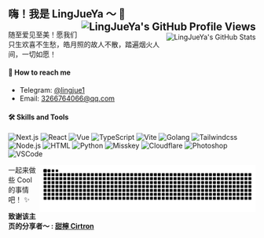 ## 嗨！我是 LingJueYa ～ 👋 <img align="right" align="center" src="https://komarev.com/ghpvc/?username=LingJueYa" alt="LingJueYa's GitHub Profile Views" />

<!-- Github Readme Stats Image, Thanks to @anuraghazra -->
<picture>
  <source
    srcset="https://github-readme-stats.vercel.app/api?username=LingJueYa&show_icons=true&theme=dark&hide_rank=true&hide_title=true"
    media="(prefers-color-scheme: dark)"
  />
  <source
    srcset="https://github-readme-stats.vercel.app/api?username=LingJueYa&show_icons=true&hide_rank=true&hide_title=true"
    media="(prefers-color-scheme: light), (prefers-color-scheme: no-preference)"
  />
  <img align="right" src="https://github-readme-stats.vercel.app/api?username=LingJueYa&show_icons=true&hide_rank=true&hide_title=true" alt="LingJueYa's GitHub Stats" />
</picture>

随至爱见至美！愿我们只生欢喜不生愁，皓月照的故人不散，踏遍烟火人间，一切如愿！

<!--
**lcandy2/lcandy2** is a ✨ _special_ ✨ repository because its `README.md` (this file) appears on your GitHub profile.

Here are some ideas to get you started:

- 🔭 I’m currently working on ...
- 🌱 I’m currently learning ...
- 👯 I’m looking to collaborate on ...
- 🤔 I’m looking for help with ...
- 💬 Ask me about ...
- 📫 How to reach me: ...
- 😄 Pronouns: ...
- ⚡ Fun fact: ...
-->

#### 📮 How to reach me

- Telegram: [@lingjue1](https://t.me/lingjue1)
- Email: [3266764066@qq.com](mailto:3266764066@qq.com)

#### 🛠️ Skills and Tools

<!-- Service Logos by Sawaratsuki
https://github.com/SAWARATSUKI/ServiceLogos -->
<p>
<img height="48" alt="Next.js" src="https://assets.vercel.com/image/upload/v1714730590/front/nextjs/uwu/next-uwu-logo.png">
<img height="48" alt="React" src="https://react.dev/images/uwu.png">
<img height="48" alt="Vue" src="https://vuejs.org/logo-uwu.png">
<img height="48" alt="TypeScript" src="https://raw.githubusercontent.com/SAWARATSUKI/KawaiiLogos/main/TypeScript/TypeScript.png">
<img height="48" alt="Vite" src="https://github.com/lcandy2/lcandy2/assets/45784494/99f46007-661f-43b8-a2e6-a966278a9e4c">
<img height="48" alt="Golang" src="https://raw.githubusercontent.com/SAWARATSUKI/KawaiiLogos/main/Go Lang/Golang.png">
<img height="48" alt="Tailwindcss" src="https://raw.githubusercontent.com/SAWARATSUKI/KawaiiLogos/main/tailwind%20css/Tailwindcss.png">
<img height="48" alt="Node.js" src="https://raw.githubusercontent.com/SAWARATSUKI/KawaiiLogos/main/Node.js/Node.js.png">
<img height="48" alt="HTML" src="https://github.com/lcandy2/lcandy2/assets/45784494/e98b5aa7-2d8d-4825-8632-70a6673e05b2">
<img height="48" alt="Python" src="https://github.com/lcandy2/lcandy2/assets/45784494/ed74f429-65a6-4a88-85c9-d46e31245c68">
<img height="48" alt="Misskey" src="https://raw.githubusercontent.com/SAWARATSUKI/KawaiiLogos/main/Misskey/Misskey.png">
<img height="48" alt="Cloudflare" src="https://github.com/lcandy2/lcandy2/assets/45784494/70340238-1a37-451c-94b1-e4afb7ae2449">
<img height="48" alt="Photoshop" src="https://github.com/lcandy2/lcandy2/assets/45784494/69bd5e40-c019-4dd9-bfe7-e1ace3ff866e">
<img height="48" alt="VSCode" src="https://github.com/lcandy2/lcandy2/assets/45784494/f0d35ab8-ec0a-4c40-b3c1-1d3216400221">
</p>

<!-- Snake Game Image, codes from @ann61c -->
<picture>
  <source media="(prefers-color-scheme: dark)" srcset="https://raw.githubusercontent.com/lcandy2/lcandy2/snake-game/github-contribution-grid-snake-dark.svg">
  <source media="(prefers-color-scheme: light)" srcset="https://raw.githubusercontent.com/lcandy2/lcandy2/snake-game/github-contribution-grid-snake.svg">
  <img height="96" align="right" alt="github contribution grid snake animation" src="https://raw.githubusercontent.com/lcandy2/lcandy2/snake-game/github-contribution-grid-snake.svg">
</picture>

<p>一起来做些 Cool 的事情吧！ ✨</p>

**致谢该主页的分享者～ : [甜檸 Cirtron](https://github.com/lcandy2)**
